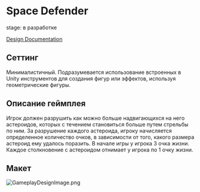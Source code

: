# Space Defender
stage: в разработке

[Design Documentation](https://docs.google.com/document/d/1P6l0y2K2D2z4WbhaLaGhtE4IQZTNRimQ_KtBZdDmz9U/edit?usp=sharing)

## Сеттинг
Минималистичный. Подразумевается использование встроенных в Unity инструментов для создания фигур или эффектов, используя геометрические фигуры.

## Описание геймплея
Игрок должен разрушить как можно больше надвигающихся на него астероидов, которых с течением становиться больше путем стрельбы по ним. За разрушение каждого астероида, игроку начисляется определенное количество очков, в зависимости от того, какого размера астероид ему удалось поразить. В начале игры у игрока 3 очка жизни. Каждое столкновение с астероидом отнимает у игрока по 1 очку жизни.

## Макет
![GameplayDesignImage.png](https://github.com/brichk1n/spacedefender/blob/main/GameplayDesignImage.png?raw=true)
